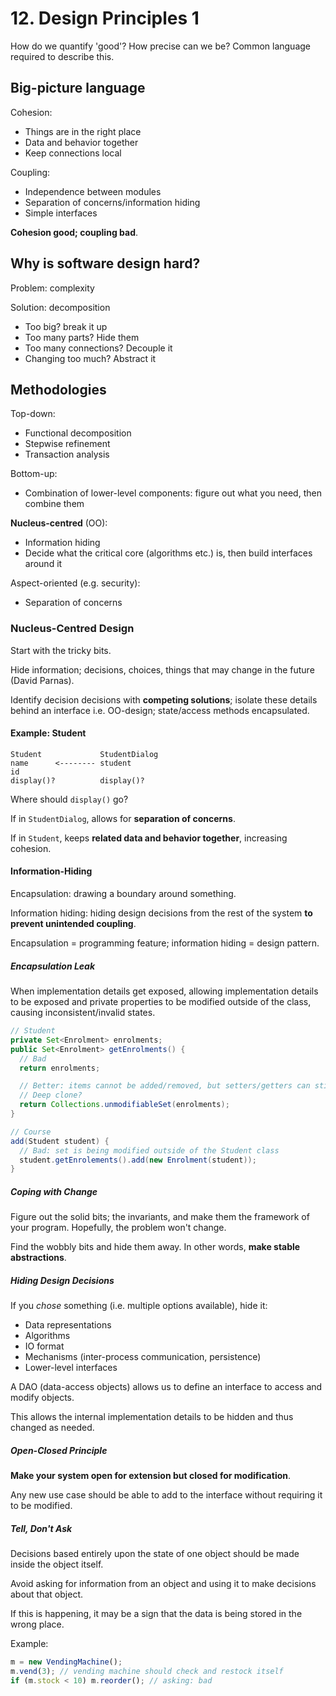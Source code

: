 # 12. Design Principles 1

How do we quantify 'good'? How precise can we be? Common language required to describe this.

## Big-picture language

Cohesion:

- Things are in the right place
- Data and behavior together
- Keep connections local

Coupling:

- Independence between modules
- Separation of concerns/information hiding
- Simple interfaces

**Cohesion good; coupling bad**.

## Why is software design hard?

Problem: complexity

Solution: decomposition

- Too big? break it up
- Too many parts? Hide them
- Too many connections? Decouple it
- Changing too much? Abstract it

## Methodologies

Top-down:

- Functional decomposition
- Stepwise refinement
- Transaction analysis

Bottom-up:

- Combination of lower-level components: figure out what you need, then combine them

**Nucleus-centred** (OO):

- Information hiding
- Decide what the critical core (algorithms etc.) is, then build interfaces around it

Aspect-oriented (e.g. security):

- Separation of concerns

### Nucleus-Centred Design

Start with the tricky bits.

Hide information; decisions, choices, things that may change in the future (David Parnas).

Identify decision decisions with **competing solutions**; isolate these details behind an interface i.e. OO-design; state/access methods encapsulated.

#### Example: Student

```
Student             StudentDialog
name      <-------- student
id
display()?          display()?
```

Where should `display()` go?

If in `StudentDialog`, allows for **separation of concerns**.

If in `Student`, keeps **related data and behavior together**, increasing cohesion.

#### Information-Hiding

Encapsulation: drawing a boundary around something.

Information hiding: hiding design decisions from the rest of the system **to prevent unintended coupling**.

Encapsulation = programming feature; information hiding = design pattern.

##### Encapsulation Leak

When implementation details get exposed, allowing implementation details to be exposed and private properties to be modified outside of the class, causing inconsistent/invalid states.

```java
// Student
private Set<Enrolment> enrolments;
public Set<Enrolment> getEnrolments() {
  // Bad
  return enrolments;

  // Better: items cannot be added/removed, but setters/getters can still be called on elements
  // Deep clone?
  return Collections.unmodifiableSet(enrolments);
}

// Course
add(Student student) {
  // Bad: set is being modified outside of the Student class
  student.getEnrolements().add(new Enrolment(student));
}
```

##### Coping with Change

Figure out the solid bits; the invariants, and make them the framework of your program. Hopefully, the problem won't change.

Find the wobbly bits and hide them away. In other words, **make stable abstractions**.

##### Hiding Design Decisions

If you *chose* something (i.e. multiple options available), hide it:

- Data representations
- Algorithms
- IO format
- Mechanisms (inter-process communication, persistence)
- Lower-level interfaces

A DAO (data-access objects) allows us to define an interface to access and modify objects.

This allows the internal implementation details to be hidden and thus changed as needed.

##### Open-Closed Principle

**Make your system open for extension but closed for modification**.

Any new use case should be able to add to the interface without requiring it to be modified.

##### Tell, Don't Ask

Decisions based entirely upon the state of one object should be made inside the object itself.

Avoid asking for information from an object and using it to make decisions about that object.

If this is happening, it may be a sign that the data is being stored in the wrong place.

Example:

```js
m = new VendingMachine();
m.vend(3); // vending machine should check and restock itself
if (m.stock < 10) m.reorder(); // asking: bad
```
